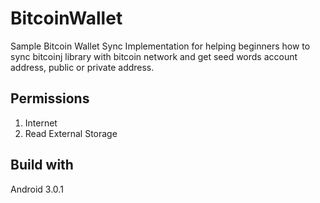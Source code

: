 # BitcoinWallet
Sample Bitcoin Wallet Sync Implementation for helping beginners how to sync bitcoinj library with bitcoin network and get
seed words account address, public or private address.

## Permissions
1. Internet
2. Read External Storage

## Build with
Android 3.0.1
